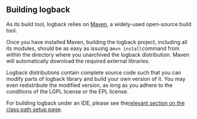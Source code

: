 ## Building logback

As its build tool, logback relies on [Maven](http://maven.apache.org/), a widely-used open-source build tool.

Once you have installed Maven, building the logback project, including all its modules, should be as easy as issuing a`mvn install`command from within the directory where you unarchived the logback distribution. Maven will automatically download the required external libraries.

Logback distributions contain complete source code such that you can modify parts of logback library and build your own version of it. You may even redistribute the modified version, as long as you adhere to the conditions of the LGPL license or the EPL license.

For building logback under an IDE, please see the[relevant section on the class path setup page](https://logback.qos.ch/setup.html#ide).



